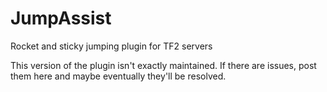 # JumpAssist
Rocket and sticky jumping plugin for TF2 servers

This version of the plugin isn't exactly maintained. If there are issues, post them here and maybe eventually they'll be resolved.
